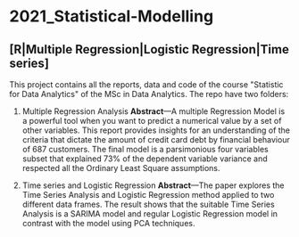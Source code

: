 # 2021_Statistical-Modelling
## [R|Multiple Regression|Logistic Regression|Time series] 

This project contains all the reports, data and code of the course "Statistic for Data Analytics" of the MSc in Data Analytics. The repo have two folders:

1. Multiple Regression Analysis
**Abstract**—A multiple Regression Model is a powerful tool when you want to predict a numerical value by a set of other variables. This report provides insights for an understanding of the criteria that dictate the amount of credit card debt by financial behaviour of 687 customers. The final model is a parsimonious four variables subset that explained 73% of the dependent variable variance and respected all the Ordinary Least Square assumptions.

2. Time series and Logistic Regression
**Abstract**—The paper explores the Time Series Analysis and Logistic Regression method applied to two different data frames. The result shows that the suitable Time Series Analysis is a SARIMA model and regular Logistic Regression model in contrast with the model using PCA techniques.

